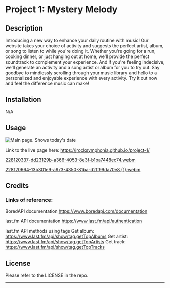 # Project 1: Mystery Melody

## Description
Introducing a new way to enhance your daily routine with music! Our website takes your choice of activity and suggests the perfect artist, album, or song to listen to while you're doing it. Whether you're going for a run, cooking dinner, or just hanging out at home, we'll provide the perfect soundtrack to complement your experience. And if you're feeling indecisive, we'll generate an activity and a song artist or album for you to try out. Say goodbye to mindlessly scrolling through your music library and hello to a personalized and enjoyable experience with every activity. Try it out now and feel the difference music can make!

## Installation

N/A

## Usage

![Main page. Shows today's date](./assets/images/)


Link to the live page here: https://jrocksymphonia.github.io/project-1/


[228120337-dd23129b-a366-4053-8e3f-b1ba7448ec74.webm](https://user-images.githubusercontent.com/127169775/228121495-1d536360-9d71-473b-a30c-2a2fd25990c1.webm)

[228120664-13b301e9-a973-4350-81ba-d2ff99da70e8 (1).webm](https://user-images.githubusercontent.com/127169775/228121674-a7eb8efc-90e7-4a05-9bca-c7f6ed246bdd.webm)


## Credits

### Links of reference:

BoredAPI documentation
https://www.boredapi.com/documentation 

last.fm API documentation
https://www.last.fm/api/authentication 

last.fm API methods using tags
Get album: https://www.last.fm/api/show/tag.getTopAlbums
Get artist: https://www.last.fm/api/show/tag.getTopArtists
Get track: https://www.last.fm/api/show/tag.getTopTracks


## License
Please refer to the LICENSE in the repo.

---
